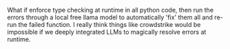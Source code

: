 What if enforce type checking at runtime in all python code, then run the errors through a local free llama model to automatically 'fix' them all and re-run the failed function. I really think things like crowdstrike would be impossible if we deeply integrated LLMs to magically resolve errors at runtime.


